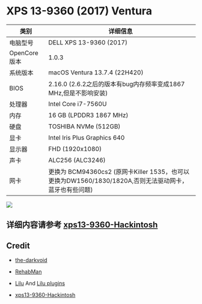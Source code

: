 

# XPS 13-9360 (2017) Ventura

| 类别                | 详细信息                                                     |
| ------------------- | ------------------------------------------------------------ |
| 电脑型号            | DELL XPS 13-9360 (2017)                                             |
| OpenCore 版本            | 1.0.3                                            |
| 系统版本     | macOS Ventura 13.7.4 (22H420)                               |
| BIOS                | 2.16.0 (2.6.2之后的版本有bug内存频率变成1867 MHz,但是不影响安装) |
| 处理器              | Intel Core i7-7560U                                |
| 内存                | 16 GB (LPDDR3 1867 MHz)                                        |
| 硬盘                | TOSHIBA NVMe (512GB)                                        |
| 显卡                | Intel Iris Plus Graphics 640                        |
| 显示器              | FHD (1920x1080)                                     |
| 声卡                | ALC256 (ALC3246)                                             |
| 网卡                | 更换为 BCM94360cs2 (原网卡Killer 1535，也可以更换为DW1560/1830/1820A,否则无法驱动网卡，蓝牙也有些问题) |

![](https://user-images.githubusercontent.com/6956444/289240957-ed176d59-e6bf-4882-877f-8f15b1b9f574.png)


## 详细内容请参考 [xps13-9360-Hackintosh](https://github.com/hoanX/xps13-9360-Hackintosh)

## Credit
- [the-darkvoid](https://github.com/the-darkvoid/XPS9360-macOS)

- [RehabMan](https://bitbucket.org/RehabMan/)

- [Lilu](https://github.com/acidanthera/Lilu) And [Lilu plugins](https://github.com/acidanthera/Lilu/blob/master/KnownPlugins.md)

- [xps13-9360-Hackintosh](https://github.com/hoanX/xps13-9360-Hackintosh)
